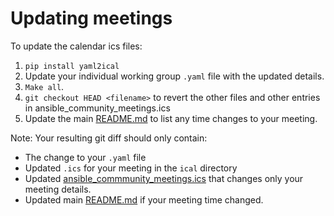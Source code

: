 # Updating meetings

To update the calendar ics files:

1. ``pip install yaml2ical`` 
2. Update your individual working group ``.yaml`` file with the updated details.
3. ``Make all``.
4. ``git checkout HEAD <filename>`` to revert the other files and other entries in ansible_community_meetings.ics
5. Update the main [README.md](../README.md) to list any time changes to your meeting.

Note: Your resulting git diff should only contain: 
- The change to your ``.yaml`` file
- Updated ``.ics`` for your meeting in the ``ical`` directory
- Updated [ansible_commmunity_meetings.ics](../ansible_community_meetings.ics) that changes only your meeting details.
- Updated main [README.md](../README.md) if your meeting time changed.
